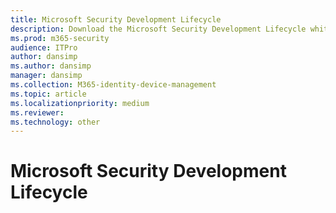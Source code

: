 ```yaml
---
title: Microsoft Security Development Lifecycle
description: Download the Microsoft Security Development Lifecycle white paper which covers a security assurance process focused on software development.
ms.prod: m365-security
audience: ITPro
author: dansimp
ms.author: dansimp
manager: dansimp
ms.collection: M365-identity-device-management
ms.topic: article
ms.localizationpriority: medium
ms.reviewer: 
ms.technology: other
---
```


# Microsoft Security Development Lifecycle

